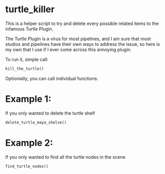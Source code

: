 # turtle_killer

This is a helper script to try and delete every possible related items to the infamous Turtle Plugin.

The Turtle Plugin is a virus for most pipelines, and I am sure that most studios and pipelines have their own ways to address the issue, so here is my own that I use if I ever come across this annoying plugin.

To run it, simple call:
```python
kill_the_turtle()
```

Optionially, you can call individual functions:

# Example 1:
If you only wanted to delete the turtle shelf
```python
delete_turtle_maya_shelve()
```

# Example 2:
If you only wanted to find all the turtle nodes in the scene
```python
find_turtle_nodes()
```
